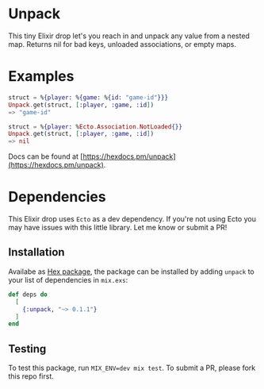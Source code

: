 # Unpack

This tiny Elixir drop let's you reach in and unpack any value from a nested map. Returns nil for bad keys, unloaded associations, or empty maps.

# Examples
```elixir
struct = %{player: %{game: %{id: "game-id"}}}
Unpack.get(struct, [:player, :game, :id])
=> "game-id"

struct = %{player: %Ecto.Association.NotLoaded{}}
Unpack.get(struct, [:player, :game, :id])
=> nil
```
Docs can be found at [https://hexdocs.pm/unpack](https://hexdocs.pm/unpack).

# Dependencies
This Elixir drop uses `Ecto` as a dev dependency. If you're not using Ecto you may have issues with this little library. Let me know or submit a PR!

## Installation

Availabe as [Hex package](https://hex.pm/packages/unpack), the package can be installed by adding `unpack` to your list of dependencies in `mix.exs`:

```elixir
def deps do
  [
    {:unpack, "~> 0.1.1"}
  ]
end
```

## Testing
To test this package, run `MIX_ENV=dev mix test`. To submit a PR, please fork this repo first.
